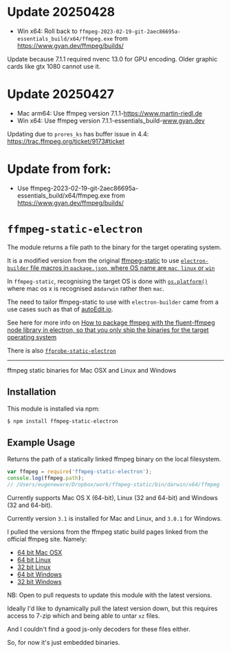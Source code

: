 # Update 20250428
* Win x64: Roll back to `ffmpeg-2023-02-19-git-2aec86695a-essentials_build/x64/ffmpeg.exe` from https://www.gyan.dev/ffmpeg/builds/

Update because 7.1.1 required nvenc 13.0 for GPU encoding. Older graphic cards like gtx 1080 cannot use it. 


# Update 20250427
* Mac arm64: Use ffmpeg version 7.1.1-https://www.martin-riedl.de
* Win x64: Use ffmpeg version 7.1.1-essentials_build-www.gyan.dev

Updating due to `prores_ks` has buffer issue in 4.4: https://trac.ffmpeg.org/ticket/9173#ticket

# Update from fork: 
* Use ffmpeg-2023-02-19-git-2aec86695a-essentials_build/x64/ffmpeg.exe from https://www.gyan.dev/ffmpeg/builds/

# `ffmpeg-static-electron`

The module returns a file path to the binary for the target operating system. 

It is a modified version from the original [ffmpeg-static](https://github.com/pietrop/ffmpeg-static) to use [`electron-builder` file macros  in `package.json`, where OS name are `mac`, `linux` or `win`](https://www.electron.build/file-patterns/#file-macros)

In `ffmpeg-static`, recognising the target OS is done with [`os.platform()`](https://nodejs.org/api/os.html#os_os_platform) where mac os x is  recognised as`darwin` rather then `mac`.

The need to tailor ffmpeg-static to use with `electron-builder` came from a use cases such as that of [autoEdit.io](http://autoEdit.io). 

<!-- I've also added `browser`, as a platform option, for use case when module is use client side, eg bundled using browserify.-->

See here for more info on [How to package ffmpeg with the fluent-ffmpeg node library in electron, so that you only ship the binaries for the target operating system](https://pietropassarelli.com/ffmpeg-electron.html)

There is also [`ffprobe-static-electron`](https://github.com/pietrop/ffprobe-static-electron)

---

ffmpeg static binaries for Mac OSX and Linux and Windows

## Installation

This module is installed via npm:

``` bash
$ npm install ffmpeg-static-electron
```

## Example Usage

Returns the path of a statically linked ffmpeg binary on the local filesystem.

``` js
var ffmpeg = require('ffmpeg-static-electron');
console.log(ffmpeg.path);
// /Users/eugeneware/Dropbox/work/ffmpeg-static/bin/darwin/x64/ffmpeg
```

Currently supports Mac OS X (64-bit), Linux (32 and 64-bit) and Windows
(32 and 64-bit).

Currently version `3.1` is installed for Mac and Linux, and `3.0.1` for
Windows.

I pulled the versions from the ffmpeg static build pages linked from the
official ffmpeg site. Namely:

* [64 bit Mac OSX](https://evermeet.cx/ffmpeg/)
* [64 bit Linux](http://johnvansickle.com/ffmpeg/)
* [32 bit Linux](http://johnvansickle.com/ffmpeg/)
* [64 bit Windows](http://ffmpeg.zeranoe.com/builds/win64/static/)
* [32 bit Windows](http://ffmpeg.zeranoe.com/builds/win32/static/)

NB: Open to pull requests to update this module with the latest versions.

Ideally I'd like to dynamically pull the latest version down, but this requires
access to 7-zip which and being able to untar `xz` files.

And I couldn't find a good js-only decoders for these files either.

So, for now it's just embedded binaries.

